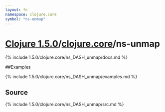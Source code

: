 ```yaml
---
layout: fn
namespace: clojure.core
symbol: "ns-unmap"
---
```


# [Clojure 1.5.0](../../)/[clojure.core](../)/ns-unmap

{% include 1.5.0/clojure.core/ns_DASH_unmap/docs.md %}

##Examples

{% include 1.5.0/clojure.core/ns_DASH_unmap/examples.md %}
## Source
{% include 1.5.0/clojure.core/ns_DASH_unmap/src.md %}


